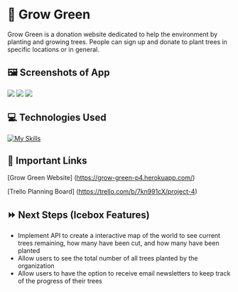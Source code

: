 # :evergreen_tree: Grow Green

Grow Green is a donation website dedicated to help the environment by planting and growing trees. People can sign up and donate to plant trees in specific locations or in general.

## :framed_picture: **Screenshots of App**
<img src = https://i.imgur.com/yA0TrA0.png>
<img src = https://i.imgur.com/4Ehwmlj.png>
<img src = https://i.imgur.com/E0pYWc0.png>

## :computer: **Technologies Used**

[![My Skills](https://skillicons.dev/icons?i=js,html,css,react,nodejs,express,mongodb,react,heroku,markdown,git,github,vscode)](https://skillicons.dev)

## :link: **Important Links**

[Grow Green Website] (https://grow-green-p4.herokuapp.com/)

[Trello Planning Board] (https://trello.com/b/7kn991cX/project-4)

## :fast_forward: **Next Steps (Icebox Features)**

- Implement API to create a interactive map of the world to see current trees remaining, how many have been cut, and how many have been planted
- Allow users to see the total number of all trees planted by the organization
- Allow users to have the option to receive email newsletters to keep track of the progress of their trees
